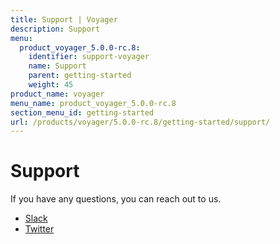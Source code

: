 ```yaml
---
title: Support | Voyager
description: Support
menu:
  product_voyager_5.0.0-rc.8:
    identifier: support-voyager
    name: Support
    parent: getting-started
    weight: 45
product_name: voyager
menu_name: product_voyager_5.0.0-rc.8
section_menu_id: getting-started
url: /products/voyager/5.0.0-rc.8/getting-started/support/
---
```


# Support

If you have any questions, you can reach out to us.
* [Slack](https://slack.appscode.com)
* [Twitter](https://twitter.com/AppsCodeHQ)
